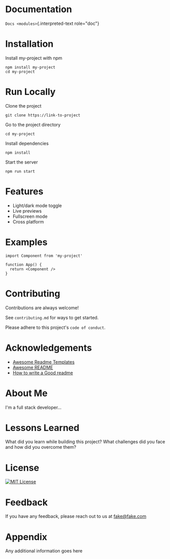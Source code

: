 # Documentation

`Docs <modules>`{.interpreted-text role="doc"}

# Installation

Install my-project with npm

``` {.bash}
npm install my-project
cd my-project
```

# Run Locally

Clone the project

``` {.bash}
git clone https://link-to-project
```

Go to the project directory

``` {.bash}
cd my-project
```

Install dependencies

``` {.bash}
npm install
```

Start the server

``` {.bash}
npm run start
```

# Features

-   Light/dark mode toggle
-   Live previews
-   Fullscreen mode
-   Cross platform

# Examples

``` {.javascript}
import Component from 'my-project'

function App() {
  return <Component />
}
```

# Contributing

Contributions are always welcome!

See `contributing.md` for ways to get started.

Please adhere to this project's `code of conduct`.

# Acknowledgements

-   [Awesome Readme
    Templates](https://awesomeopensource.com/project/elangosundar/awesome-README-templates)
-   [Awesome README](https://github.com/matiassingers/awesome-readme)
-   [How to write a Good
    readme](https://bulldogjob.com/news/449-how-to-write-a-good-readme-for-your-github-project)

# About Me

I'm a full stack developer...

# Lessons Learned

What did you learn while building this project? What challenges did you
face and how did you overcome them?

# License

[![MIT
License](https://img.shields.io/badge/License-MIT-green.svg)](https://choosealicense.com/licenses/mit/)

# Feedback

If you have any feedback, please reach out to us at <fake@fake.com>

# Appendix

Any additional information goes here
